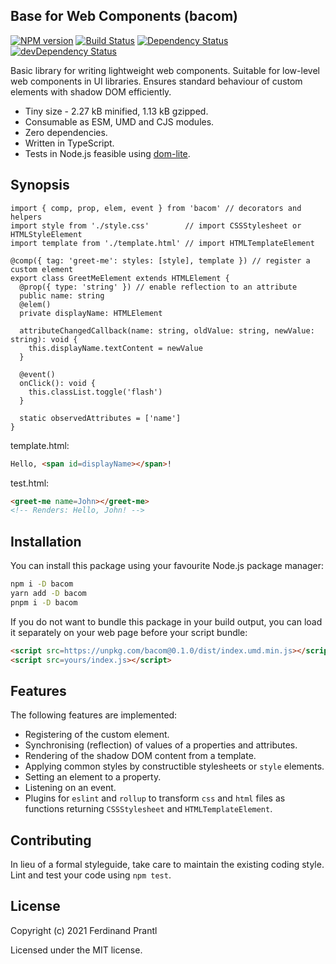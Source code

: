 ## Base for Web Components (bacom)

[![NPM version](https://badge.fury.io/js/bacom.png)](http://badge.fury.io/js/bacom)
[![Build Status](https://github.com/prantlf/bacom/workflows/Test/badge.svg)](https://github.com/prantlf/bacom/actions)
[![Dependency Status](https://david-dm.org/prantlf/bacom.svg)](https://david-dm.org/prantlf/bacom)
[![devDependency Status](https://david-dm.org/prantlf/bacom/dev-status.svg)](https://david-dm.org/prantlf/bacom#info=devDependencies)

Basic library for writing lightweight web components. Suitable for low-level web components in UI libraries. Ensures standard behaviour of custom elements with shadow DOM efficiently.

* Tiny size - 2.27 kB minified, 1.13 kB gzipped.
* Consumable as ESM, UMD and CJS modules.
* Zero dependencies.
* Written in TypeScript.
* Tests in Node.js feasible using [dom-lite].

## Synopsis

```tsx
import { comp, prop, elem, event } from 'bacom' // decorators and helpers
import style from './style.css'        // import CSSStylesheet or HTMLStyleElement
import template from './template.html' // import HTMLTemplateElement

@comp({ tag: 'greet-me': styles: [style], template }) // register a custom element
export class GreetMeElement extends HTMLElement {
  @prop({ type: 'string' }) // enable reflection to an attribute
  public name: string
  @elem()
  private displayName: HTMLElement

  attributeChangedCallback(name: string, oldValue: string, newValue: string): void {
    this.displayName.textContent = newValue
  }

  @event()
  onClick(): void {
    this.classList.toggle('flash')
  }

  static observedAttributes = ['name']
}
```

template.html:

```html
Hello, <span id=displayName></span>!
```

test.html:

```html
<greet-me name=John></greet-me>
<!-- Renders: Hello, John! -->
```

## Installation

You can install this package using your favourite Node.js package manager:

```sh
npm i -D bacom
yarn add -D bacom
pnpm i -D bacom
```

If you do not want to bundle this package in your build output, you can load it separately on your web page before your script bundle:

```html
<script src=https://unpkg.com/bacom@0.1.0/dist/index.umd.min.js></script>
<script src=yours/index.js></script>
```

## Features

The following features are implemented:

* Registering of the custom element.
* Synchronising (reflection) of values of a properties and attributes.
* Rendering of the shadow DOM content from a template.
* Applying common styles by constructible stylesheets or `style` elements.
* Setting an element to a property.
* Listening on an event.
* Plugins for `eslint` and `rollup` to transform `css` and `html` files as functions returning `CSSStylesheet` and `HTMLTemplateElement`.

## Contributing

In lieu of a formal styleguide, take care to maintain the existing coding style. Lint and test your code using `npm test`.

## License

Copyright (c) 2021 Ferdinand Prantl

Licensed under the MIT license.

[dom-lite]: https://github.com/litejs/dom-lite#readme
